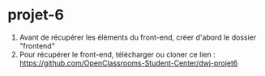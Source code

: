 # projet-6

1) Avant de récupérer les élèments du front-end, créer d'abord le dossier "frontend"
2) Pour récupérer le front-end, télécharger ou cloner ce lien : https://github.com/OpenClassrooms-Student-Center/dwj-projet6


